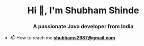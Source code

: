 <h1 align="center">Hi 👋, I'm Shubham Shinde</h1>
<h3 align="center">A passionate Java developer from India</h3>

- 📫 How to reach me **shubhams2987@gmail.com**
